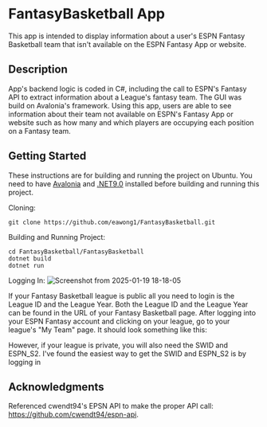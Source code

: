 # FantasyBasketball App
This app is intended to display information about a user's ESPN Fantasy Basketball team that isn't available on the ESPN Fantasy App or website.

## Description
App's backend logic is coded in C#, including the call to ESPN's Fantasy API to extract information about a League's fantasy team. The GUI was build on Avalonia's framework. Using this app, users are able to see information about their team not available on ESPN's Fantasy App or website such as how many and which players are occupying each position on a Fantasy team.

## Getting Started
These instructions are for building and running the project on Ubuntu. You need to have [Avalonia](https://docs.avaloniaui.net/docs/get-started/install) and [.NET9.0](https://learn.microsoft.com/en-us/dotnet/core/install/linux-ubuntu-install?pivots=os-linux-ubuntu-2404&tabs=dotnet9) installed before building and running this project. 

Cloning:
```
git clone https://github.com/eawong1/FantasyBasketball.git
```
Building and Running Project:
```
cd FantasyBasketball/FantasyBasketball
dotnet build
dotnet run
```

Logging In:
![Screenshot from 2025-01-19 18-18-05](https://github.com/user-attachments/assets/8123595d-cbb8-4c6d-98a3-eb42dbe33a7f)

If your Fantasy Basketball league is public all you need to login is the League ID and the League Year. Both the League ID and the League Year can be found in the URL of your Fantasy Basketball page. After logging into your ESPN Fantasy account and clicking on your league, go to your league's "My Team" page. It should look something like this:
<insert image here>

However, if your league is private, you will also need the SWID and ESPN_S2. I've found the easiest way to get the SWID and ESPN_S2 is by logging in 


## Acknowledgments
Referenced cwendt94's EPSN API to make the proper API call: https://github.com/cwendt94/espn-api.
